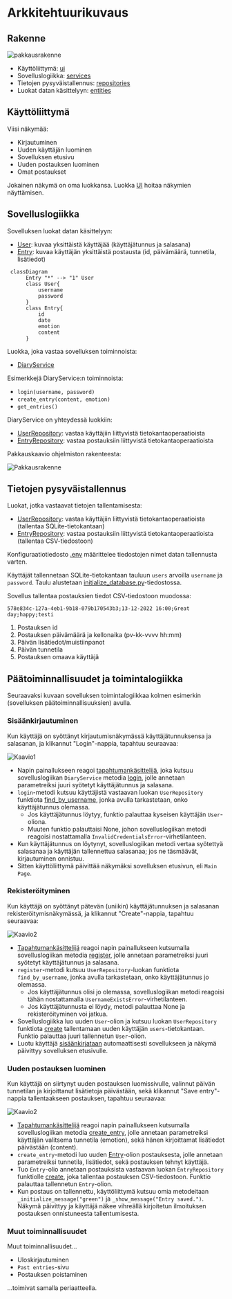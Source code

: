 # Arkkitehtuurikuvaus

## Rakenne

![pakkausrakenne](./kuvat/pakkausrakenne.png)

- Käyttöliittymä: [ui](https://github.com/liisaket/ot-harjoitustyo/blob/master/src/ui)
- Sovelluslogiikka: [services](https://github.com/liisaket/ot-harjoitustyo/blob/master/src/services)
- Tietojen pysyväistallennus: [repositories](https://github.com/liisaket/ot-harjoitustyo/blob/master/src/repositories)
- Luokat datan käsittelyyn: [entities](https://github.com/liisaket/ot-harjoitustyo/blob/master/src/entities)

## Käyttöliittymä

Viisi näkymää:
- Kirjautuminen
- Uuden käyttäjän luominen
- Sovelluksen etusivu
- Uuden postauksen luominen
- Omat postaukset

Jokainen näkymä on oma luokkansa. Luokka [UI](https://github.com/liisaket/ot-harjoitustyo/blob/master/src/ui/ui.py) hoitaa näkymien näyttämisen.

## Sovelluslogiikka

Sovelluksen luokat datan käsittelyyn:

- [User](https://github.com/liisaket/ot-harjoitustyo/blob/master/src/entities/user.py): kuvaa yksittäistä käyttäjää (käyttäjätunnus ja salasana)
- [Entry](https://github.com/liisaket/ot-harjoitustyo/blob/master/src/entities/entry.py): kuvaa käyttäjän yksittäistä postausta (id, päivämäärä, tunnetila, lisätiedot)

```mermaid
 classDiagram
      Entry "*" --> "1" User
      class User{
          username
          password
      }
      class Entry{
          id
          date
          emotion
          content
      }
```

Luokka, joka vastaa sovelluksen toiminnoista:

- [DiaryService](https://github.com/liisaket/ot-harjoitustyo/blob/master/src/services/diary_service.py)

Esimerkkejä DiaryService:n toiminnoista:

- ```login(username, password)```
- ```create_entry(content, emotion)```
- ```get_entries()```

DiaryService on yhteydessä luokkiin:

- [UserRepository](https://github.com/liisaket/ot-harjoitustyo/blob/master/src/repositories/user_repository.py): vastaa käyttäjiin liittyvistä tietokantaoperaatioista
- [EntryRepository](https://github.com/liisaket/ot-harjoitustyo/blob/master/src/repositories/entry_repository.py): vastaa postauksiin liittyvistä tietokantaoperaatioista

Pakkauskaavio ohjelmiston rakenteesta:

![Pakkausrakenne](./kuvat/arkkitehtuuri-rakenne.png)

## Tietojen pysyväistallennus

Luokat, jotka vastaavat tietojen tallentamisesta:

- [UserRepository](https://github.com/liisaket/ot-harjoitustyo/blob/master/src/repositories/user_repository.py): vastaa käyttäjiin liittyvistä tietokantaoperaatioista (tallentaa SQLite-tietokantaan)
- [EntryRepository](https://github.com/liisaket/ot-harjoitustyo/blob/master/src/repositories/entry_repository.py): vastaa postauksiin liittyvistä tietokantaoperaatioista (tallentaa CSV-tiedostoon)

Konfiguraatiotiedosto [.env](https://github.com/liisaket/ot-harjoitustyo/blob/master/.env) määrittelee tiedostojen nimet datan tallennusta varten.

Käyttäjät tallennetaan SQLite-tietokantaan tauluun ```users``` arvoilla ```username``` ja ```password```. Taulu alustetaan [initialize_database.py](https://github.com/liisaket/ot-harjoitustyo/blob/master/src/initialize_database.py)-tiedostossa.

Sovellus tallentaa postauksien tiedot CSV-tiedostoon muodossa:

```
578e834c-127a-4eb1-9b18-079b170543b3;13-12-2022 16:00;Great day;happy;testi
```

1. Postauksen id
2. Postauksen päivämäärä ja kellonaika (pv-kk-vvvv hh:mm)
3. Päivän lisätiedot/muistiinpanot
4. Päivän tunnetila
5. Postauksen omaava käyttäjä

## Päätoiminnallisuudet ja toimintalogiikka

Seuraavaksi kuvaan sovelluksen toimintalogiikkaa kolmen esimerkin (sovelluksen päätoiminnallisuuksien) avulla.

### Sisäänkirjautuminen

Kun käyttäjä on syöttänyt kirjautumisnäkymässä käyttäjätunnuksensa ja salasanan, ja klikannut "Login"-nappia, tapahtuu seuraavaa:

![Kaavio1](./kuvat/loginkaavio.png)

- Napin painallukseen reagoi [tapahtumankäsittelijä](https://github.com/liisaket/ot-harjoitustyo/blob/master/src/ui/login_view.py#L20), joka kutsuu sovelluslogiikan ```DiaryService``` metodia [login](https://github.com/liisaket/ot-harjoitustyo/blob/master/src/services/diary_service.py#L46), jolle annetaan parametreiksi juuri syötetyt käyttäjätunnus ja salasana. 
- ```login```-metodi kutsuu käyttäjistä vastaavan luokan ```UserRepository``` funktiota [find_by_username](https://github.com/liisaket/ot-harjoitustyo/blob/master/src/repositories/user_repository.py#L46), jonka avulla tarkastetaan, onko käyttäjätunnus olemassa.
  - Jos käyttäjätunnus löytyy, funktio palauttaa kyseisen käyttäjän ```User```-oliona.
  - Muuten funktio palauttaisi None, johon sovelluslogiikan metodi reagoisi nostattamalla ```InvalidCredentialsError```-virhetilanteen.
- Kun käyttäjätunnus on löytynyt, sovelluslogiikan metodi vertaa syötettyä salasanaa ja käyttäjän tallennettua salasanaa; jos ne täsmäävät, kirjautuminen onnistuu.
- Sitten käyttöliittymä päivittää näkymäksi sovelluksen etusivun, eli ```Main Page```.

### Rekisteröityminen

Kun käyttäjä on syöttänyt pätevän (uniikin) käyttäjätunnuksen ja salasanan rekisteröitymisnäkymässä, ja klikannut "Create"-nappia, tapahtuu seuraavaa:

![Kaavio2](./kuvat/registerkaavio.png)

- [Tapahtumankäsittelijä](https://github.com/liisaket/ot-harjoitustyo/blob/master/src/ui/register_view.py#L20) reagoi napin painallukseen kutsumalla sovelluslogiikan metodia [register](https://github.com/liisaket/ot-harjoitustyo/blob/master/src/services/diary_service.py#L65), jolle annetaan parametreiksi juuri syötetyt käyttäjätunnus ja salasana.
- ```register```-metodi kutsuu ```UserRepository```-luokan funktiota ```find_by_username```, jonka avulla tarkastetaan, onko käyttäjätunnus jo olemassa.
  - Jos käyttäjätunnus olisi jo olemassa, sovelluslogiikan metodi reagoisi tähän nostattamalla ```UsernameExistsError```-virhetilanteen.
  - Jos käyttäjätunnusta ei löydy, metodi palauttaa None ja rekisteröityminen voi jatkua.
- Sovelluslogiikka luo uuden ```User```-olion ja kutsuu luokan ```UserRepository``` funktiota [create](https://github.com/liisaket/ot-harjoitustyo/blob/master/src/repositories/user_repository.py#L17) tallentamaan uuden käyttäjän ```users```-tietokantaan. Funktio palauttaa juuri tallennetun ```User```-olion.
- Luotu käyttäjä [sisäänkirjataan](https://github.com/liisaket/ot-harjoitustyo/blob/master/src/services/diary_service.py#L85) automaattisesti sovellukseen ja näkymä päivittyy sovelluksen etusivulle.

### Uuden postauksen luominen

Kun käyttäjä on siirtynyt uuden postauksen luomissivulle, valinnut päivän tunnetilan ja kirjoittanut lisätietoja päivästään, sekä klikannut "Save entry"-nappia tallentaakseen postauksen, tapahtuu seuraavaa:

![Kaavio2](./kuvat/save_entry_kaavio.png)

- [Tapahtumankäsittelijä](https://github.com/liisaket/ot-harjoitustyo/blob/master/src/ui/new_entry_view.py#L73) reagoi napin painallukseen kutsumalla sovelluslogiikan metodia [create_entry](https://github.com/liisaket/ot-harjoitustyo/blob/master/src/services/diary_service.py#L107), jolle annetaan parametreiksi käyttäjän valitsema tunnetila (emotion), sekä hänen kirjoittamat lisätiedot päivästään (content).
- ```create_entry```-metodi luo uuden [Entry](https://github.com/liisaket/ot-harjoitustyo/blob/master/src/services/diary_service.py#L117)-olion postauksesta, jolle annetaan parametreiksi tunnetila, lisätiedot, sekä postauksen tehnyt käyttäjä.
- Tuo ```Entry```-olio annetaan postauksista vastaavan luokan ```EntryRepository``` funktiolle [create](https://github.com/liisaket/ot-harjoitustyo/blob/master/src/repositories/entry_repository.py#L46), joka tallentaa postauksen CSV-tiedostoon. Funktio palauttaa tallennetun ```Entry```-olion.
- Kun postaus on tallennettu, käyttöliittymä kutsuu omia metodeitaan ```_initialize_message("green")``` ja ```_show_message("Entry saved.")```. Näkymä päivittyy ja käyttäjä näkee vihreällä kirjoitetun ilmoituksen postauksen onnistuneesta tallentumisesta.

### Muut toiminnallisuudet

Muut toiminnallisuudet...

- Uloskirjautuminen
- ```Past entries```-sivu
- Postauksen poistaminen

...toimivat samalla periaatteella.
